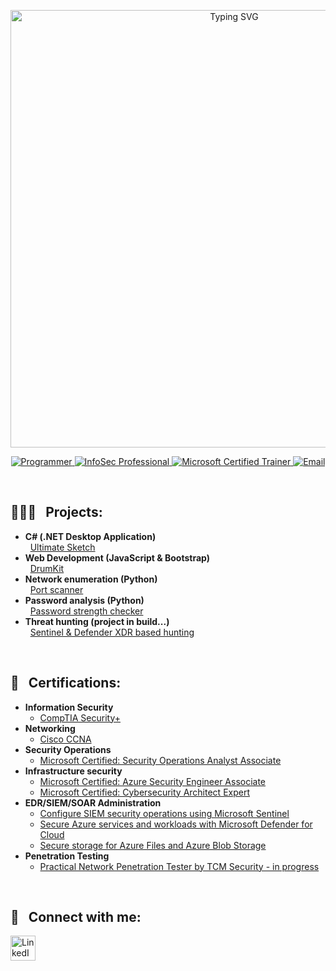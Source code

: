 <!-- Typing SVG Header (dynamic and interactive) -->
<p align="center">
  <img src="https://readme-typing-svg.demolab.com?font=Fira+Code&weight=500&size=24&duration=2500&pause=1000&color=0A0A0AFF&center=true&vCenter=true&width=700&lines=Welcome+to+my+GitHub+profile!;basile%40pnap:~%24+whoami;I'm+Basile+%F0%9F%91%8B;A+(retired)+programmer+%F0%9F%98%84;InfoSec+Professional+%F0%9F%94%91;Microsoft+Certified+Trainer+%F0%9F%93%9A;Cloud+Security+Enthusiast+%E2%98%81%EF%B8%8F"
       alt="Typing SVG" width="700" style="max-width: 100%;" />
</p>


<!-- Interactive Links with Icons -->
<p align="center">
  <a href="https://github.com/bazyl148" target="_blank" rel="noopener noreferrer">
    <img src="https://img.shields.io/badge/GitHub-Programmer-181717?style=for-the-badge&logo=github" alt="Programmer"/>
  </a>
  <a href="https://www.linkedin.com/in/basilembasha/" target="_blank" rel="noopener noreferrer">
    <img src="https://img.shields.io/badge/LinkedIn-InfoSec%20Professional-0A66C2?style=for-the-badge&logo=linkedin" alt="InfoSec Professional"/>
  </a>
  <a href="https://www.microsoft.com/en-us/learning/mct-certification.aspx" target="_blank" rel="noopener noreferrer">
    <img src="https://img.shields.io/badge/Microsoft-Certified_Trainer-0078D4?style=for-the-badge&logo=microsoft" alt="Microsoft Certified Trainer"/>
  </a>
  <a href="mailto:basile02@proton.me" target="_blank" rel="noopener noreferrer">
    <img src="https://img.shields.io/badge/Email-Contact%20Me-EA4335?style=for-the-badge&logo=gmail" alt="Email"/>
  </a>
</p>

<br>
<h2>👨🏽‍💻 &nbsp; Projects:</h2>

- <b>C# (.NET Desktop Application)</b>  
  &nbsp;&nbsp;[Ultimate Sketch](https://github.com/Basile-Mbasha/UltimateSketch)
- <b>Web Development (JavaScript & Bootstrap)</b>  
  &nbsp;&nbsp;[DrumKit](https://github.com/Basile-Mbasha/DrumKit)
- <b>Network enumeration (Python)</b>  
  &nbsp;&nbsp;[Port scanner](https://github.com/Basile-Mbasha/Port-Scanner)
- <b>Password analysis (Python)</b>  
  &nbsp;&nbsp;[Password strength checker](https://github.com/Basile-Mbasha/password-strength-checker/tree/main)
- <b>Threat hunting (project in build...)</b>  
  &nbsp;&nbsp;[Sentinel & Defender XDR based hunting](https://github.com/Basile-Mbasha/Azure-threat-hunting?tab=readme-ov-file)



<br>
<h2>🏅 &nbsp; Certifications:</h2>

- <b>Information Security</b>  
  - [CompTIA Security+](https://www.credly.com/badges/7af2b51b-fbb1-4bb0-8b99-e5e1b76452ff/public_url)
- <b>Networking</b>  
  - [Cisco CCNA](https://learningnetwork.cisco.com/s/ccna)
- <b>Security Operations</b>  
  - [Microsoft Certified: Security Operations Analyst Associate](https://learn.microsoft.com/api/credentials/share/en-ca/BasileM-6586/DDDB9D44BD655D90?sharingId)
- <b>Infrastructure security</b>  
  - [Microsoft Certified: Azure Security Engineer Associate](https://learn.microsoft.com/api/credentials/share/en-ca/BasileM-6586/3997DEDAD94F31E?sharingId=B8558196737186B4)
  - [Microsoft Certified: Cybersecurity Architect Expert](https://learn.microsoft.com/api/credentials/share/en-us/BasileM-6586/63C9A56A27F6C54B?sharingId=B8558196737186B4)
- <b>EDR/SIEM/SOAR Administration</b>  
  - [Configure SIEM security operations using Microsoft Sentinel](https://learn.microsoft.com/en-ca/users/basilem-6586/credentials/8ef40dcac81782dc?ref=https%3A%2F%2Fwww.linkedin.com%2F)
  - [Secure Azure services and workloads with Microsoft Defender for Cloud](https://learn.microsoft.com/api/credentials/share/en-ca/BasileM-6586/59D928D7F3928438?sharingId=B8558196737186B4)
  - [Secure storage for Azure Files and Azure Blob Storage](https://learn.microsoft.com/api/credentials/share/en-us/BasileM-6586/511D330195A0E45C?sharingId=B8558196737186B4)
- <b>Penetration Testing</b>  
  - [Practical Network Penetration Tester by TCM Security - in progress](https://certifications.tcm-sec.com/pnpt/)

<br>
<h2>🤳 &nbsp; Connect with me:</h2>

<p align="left">
  <a href="https://www.linkedin.com/in/basilembasha" target="_blank" rel="noopener noreferrer">
    <img alt="LinkedIn" width="40px" src="https://www.svgrepo.com/show/157006/linkedin.svg" />
  </a>
</p>
<br>

<!-- Dynamic GitHub Stats 
<p align="center">
  <img src="https://github-readme-stats.vercel.app/api?username=Basile-Mbasha&show_icons=true&theme=github_dark" alt="Basile's GitHub Stats" height="180"/>
  <img src="https://github-readme-stats.vercel.app/api/top-langs/?username=Basile-Mbasha&layout=compact&theme=github_dark" alt="Top Languages" height="180"/>
</p>

-->

<!-- Visitor Counter 
<p align="center">
  <img src="https://komarev.com/ghpvc/?username=Basile-Mbasha&label=Profile%20views&color=0e75b6&style=flat" alt="Profile Views"/>
</p>

-->
